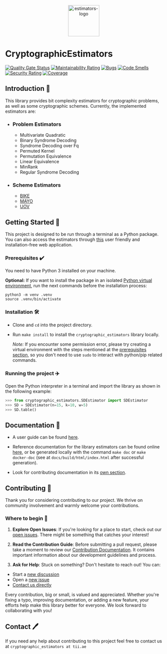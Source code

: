 <div align="center">
    <img src="https://github.com/user-attachments/assets/bbe49f32-5e62-49a7-bb41-b28f1864833d" alt="estimators-logo" width=100 height=100></img>
</div>

# CryptographicEstimators

[![Quality Gate Status](https://sonarcloud.io/api/project_badges/measure?project=Crypto-TII_CryptographicEstimators&metric=alert_status)](https://sonarcloud.io/summary/new_code?id=Crypto-TII_CryptographicEstimators)
[![Maintainability Rating](https://sonarcloud.io/api/project_badges/measure?project=Crypto-TII_CryptographicEstimators&metric=sqale_rating)](https://sonarcloud.io/summary/new_code?id=Crypto-TII_CryptographicEstimators)
[![Bugs](https://sonarcloud.io/api/project_badges/measure?project=Crypto-TII_CryptographicEstimators&metric=bugs)](https://sonarcloud.io/summary/new_code?id=Crypto-TII_CryptographicEstimators)
[![Code Smells](https://sonarcloud.io/api/project_badges/measure?project=Crypto-TII_CryptographicEstimators&metric=code_smells)](https://sonarcloud.io/summary/new_code?id=Crypto-TII_CryptographicEstimators)
[![Security Rating](https://sonarcloud.io/api/project_badges/measure?project=Crypto-TII_CryptographicEstimators&metric=security_rating)](https://sonarcloud.io/summary/new_code?id=Crypto-TII_CryptographicEstimators)
[![Coverage](https://sonarcloud.io/api/project_badges/measure?project=Crypto-TII_CryptographicEstimators&metric=coverage)](https://sonarcloud.io/summary/new_code?id=Crypto-TII_CryptographicEstimators)

## Introduction 🎉

This library provides bit complexity estimators for cryptographic problems, as
well as some cryptographic schemes. Currently, the implemented estimators are:

- ### Problem Estimators
  - Multivariate Quadratic
  - Binary Syndrome Decoding
  - Syndrome Decoding over Fq
  - Permuted Kernel
  - Permutation Equivalence
  - Linear Equivalence
  - MinRank
  - Regular Syndrome Decoding
- ### Scheme Estimators
  - [BIKE](https://bikesuite.org)
  - [MAYO](https://pqmayo.org)
  - [UOV](https://www.uovsig.org)

## Getting Started 🚀

This project is designed to be run through a terminal as a Python package. You
can also access the estimators through [this](https://estimators.crypto.tii.ae/)
user friendly and installation-free web application.

### Prerequisites ✔️

You need to have Python 3 installed on your machine.

**Optional:** If you want to install the package in an isolated
[Python virtual environment](https://docs.python.org/3/library/venv.html), run
the next commands before the installation process:

```shell
python3 -m venv .venv
source .venv/bin/activate
```

### Installation 🛠

- Clone and `cd` into the project directory.

- Run `make install` to install the `cryptographic_estimators` library locally.

  _Note:_ If you encounter some permission error, please try creating a virtual
  environment with the steps mentioned at the
  [prerequisites section](#prerequisites-%E2%9C%94%EF%B8%8F), so you don't need
  to use `sudo` to interact with python/pip related commands.

### Running the project ✈️

Open the Python interpreter in a terminal and import the library as shown in the
following example:

```python
>>> from cryptographic_estimators.SDEstimator import SDEstimator
>>> SD = SDEstimator(n=15, k=10, w=5)
>>> SD.table()
```

## Documentation 📝

- A user guide can be found [here](./docs/github/user_guide.md).

- Reference documentation for the library estimators can be found online
  [here](https://crypto-tii.github.io/CryptographicEstimators/), or be generated
  locally with the command `make doc` or `make docker-doc` (see at
  `docs/build/html/index.html` after successful generation).

- Look for contributing documentation in its
  [own section](#Contributing-%F0%9F%A4%9D).

## Contributing 🤝

Thank you for considering contributing to our project. We thrive on community
involvement and warmly welcome your contributions.

### Where to begin 🌱

1. **Explore Open Issues**: If you're looking for a place to start, check out
   our [open issues](link-to-issues). There might be something that catches your
   interest!

2. **Read the Contribution Guide**: Before submitting a pull request, please
   take a moment to review our
   [Contribution Documentation](./docs/github/contributing.md). It contains
   important information about our development guidelines and process.

3. **Ask for Help**: Stuck on something? Don't hesitate to reach out! You can:

- Start a
  [new discussion](https://github.com/Crypto-TII/CryptographicEstimators/discussions)
- Open a
  [new issue](https://github.com/Crypto-TII/CryptographicEstimators/issues)
- [Contact us directly](https://github.com/Crypto-TII/CryptographicEstimators?tab=readme-ov-file#contact-%EF%B8%8F)

Every contribution, big or small, is valued and appreciated. Whether you're
fixing a typo, improving documentation, or adding a new feature, your efforts
help make this library better for everyone. We look forward to collaborating
with you!

## Contact 🖊️

If you need any help about contributing to this project feel free to contact us
at `cryptographic_estimators at tii.ae`
